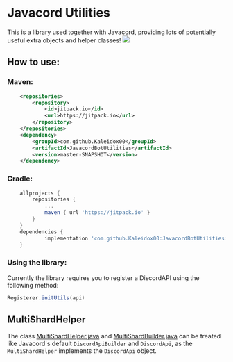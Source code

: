 # Javacord Utilities

This is a library used together with Javacord, providing lots of potentially useful extra objects and helper classes!
[![](https://jitpack.io/v/Kaleidox00/JavacordBotUtilities.svg)](https://jitpack.io/#Kaleidox00/JavacordBotUtilities)

## How to use:
### Maven:
```xml
	<repositories>
		<repository>
		    <id>jitpack.io</id>
		    <url>https://jitpack.io</url>
		</repository>
	</repositories>
	<dependency>
	    <groupId>com.github.Kaleidox00</groupId>
	    <artifactId>JavacordBotUtilities</artifactId>
	    <version>master-SNAPSHOT</version>
	</dependency>
```

### Gradle:
```groovy
	allprojects {
		repositories {
			...
			maven { url 'https://jitpack.io' }
		}
	}
	dependencies {
	        implementation 'com.github.Kaleidox00:JavacordBotUtilities:master-SNAPSHOT'
	}
```

### Using the library:
Currently the library requires you to register a DiscordAPI using the following method:
```java
Registerer.initUtils(api)
```

## MultiShardHelper
The class [MultiShardHelper.java](https://kaleidox00.github.io/JavacordBotUtilities/de/kaleidox/util/MultiShardHelper.html) and [MultiShardBuilder.java](https://kaleidox00.github.io/JavacordBotUtilities/de/kaleidox/util/MultiShardBuilder.html) can be treated like Javacord's default `DiscordApiBuilder` and `DiscordApi`, as the `MultiShardHelper` implements the `DiscordApi` object.
